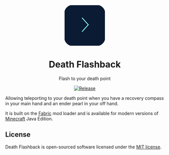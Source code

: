 <div align="center">

<img alt="Icon" src="icon.png" width="128">

# Death Flashback

Flash to your death point

[![Release](https://img.shields.io/github/v/release/Nova-Committee/DeathFlashback?style=for-the-badge&include_prereleases&sort=semver)][releases]

</div>

Allowing teleporting to your death point when you have a recovery compass in your main hand and an ender pearl in your off hand.

It is built on the [Fabric][fabric] mod loader and is available for modern
versions of [Minecraft][minecraft] Java Edition.

## License

Death Flashback is open-sourced software licensed under the [MIT license][license].

[fabric]: https://fabricmc.net/
[license]: LICENSE
[minecraft]: https://minecraft.net/
[releases]: https://github.com/IntelligentCreations/Mudrock/releases
